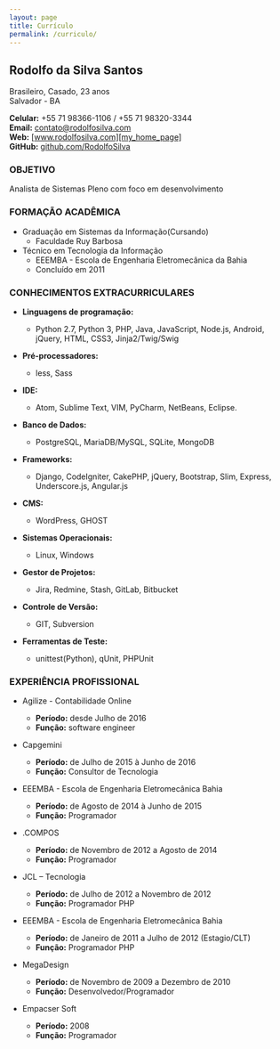 ```yaml
---
layout: page
title: Currículo
permalink: /curriculo/
---
```


## Rodolfo da Silva Santos
Brasileiro, Casado, 23 anos<br>
Salvador - BA

__Celular:__ +55 71 98366-1106 / +55 71 98320­-3344<br>
__E­mail:__ contato@rodolfosilva.com<br>
__Web:__ [www.rodolfosilva.com][my_home_page]<br>
__GitHub:__ [github.com/RodolfoSilva][my_github]

### OBJETIVO

Analista de Sistemas Pleno com foco em desenvolvimento

### FORMAÇÃO ACADÊMICA

* Graduação em Sistemas da Informação(Cursando)
    * Faculdade Ruy Barbosa
* Técnico em Tecnologia da Informação
    * EEEMBA - Escola de Engenharia Eletromecânica da Bahia
    * Concluído em 2011

### CONHECIMENTOS EXTRACURRICULARES

* __Linguagens de programação:__
    * Python 2.7, Python 3, PHP, Java, JavaScript, Node.js, Android, jQuery, HTML, CSS3, Jinja2/Twig/Swig

* __Pré-processadores:__
    * less, Sass

* __IDE:__
    * Atom, Sublime Text, VIM, PyCharm, NetBeans, Eclipse.

* __Banco de Dados:__
    * PostgreSQL, MariaDB/MySQL, SQLite, MongoDB

* __Frameworks:__
    * Django, CodeIgniter, CakePHP, jQuery, Bootstrap, Slim, Express, Underscore.js, Angular.js

* __CMS:__
    * WordPress, GHOST

* __Sistemas Operacionais:__
    * Linux, Windows

* __Gestor de Projetos:__
    * Jira, Redmine, Stash, GitLab, Bitbucket

* __Controle de Versão:__
    * GIT, Subversion

* __Ferramentas de Teste:__
    * unittest(Python), qUnit, PHPUnit

### EXPERIÊNCIA PROFISSIONAL

* Agilize - Contabilidade Online
    * __Período:__ desde Julho de 2016
    * __Função:__ software engineer

* Capgemini
    * __Período:__ de Julho de 2015 à Junho de 2016
    * __Função:__ Consultor de Tecnologia

* EEEMBA - Escola de Engenharia Eletromecânica Bahia
    * __Período:__ de Agosto de 2014 à Junho de 2015
    * __Função:__ Programador

* .COMPOS
    * __Período:__ de Novembro de 2012 a Agosto de 2014
    * __Função:__ Programador

* JCL – Tecnologia
    * __Período:__ de Julho de 2012 a Novembro de 2012
    * __Função:__ Programador PHP

* EEEMBA - Escola de Engenharia Eletromecânica Bahia
    * __Período:__ de Janeiro de 2011 a Julho de 2012 (Estagio/CLT)
    * __Função:__ Programador PHP

* MegaDesign
    * __Período:__ de Novembro de 2009 a Dezembro de 2010
    * __Função:__ Desenvolvedor/Programador

* Empacser Soft
    * __Período:__ 2008
    * __Função:__ Programador


[my_home_page]: http://rodolfosilva.com
[my_github]:    https://github.com/RodolfoSilva
